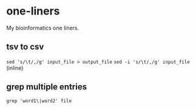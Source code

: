 # one-liners
My bioinformatics one liners.

## tsv to csv
`sed 's/\t/,/g' input_file > output_file`
`sed -i 's/\t/,/g' input_file` (inline)

## grep multiple entries
`grep 'word1\|word2' file`
